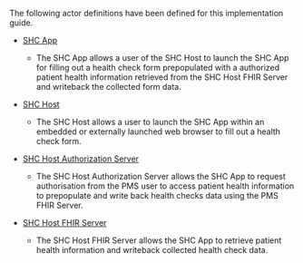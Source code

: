 The following actor definitions have been defined for this implementation guide. 

- [SHC App](ActorDefinition-SHCApp.html)
    - The SHC App allows a user of the SHC Host to launch the SHC App for filling out a health check form prepopulated with a authorized patient health information retrieved from the SHC Host FHIR Server and writeback the collected form data.

- [SHC Host](ActorDefinition-SHCHost.html)
    - The SHC Host allows a user to launch the SHC App within an embedded or externally launched web browser to fill out a health check form.
    
- [SHC Host Authorization Server](ActorDefinition-SHCHostAuthorizationServer.html)
    - The SHC Host Authorization Server allows the SHC App to request authorisation from the PMS user to access patient health information to prepopulate and write back health checks data using the PMS FHIR Server.

- [SHC Host FHIR Server](ActorDefinition-SHCHostFHIRServer.html)
    - The SHC Host FHIR Server allows the SHC App to retrieve patient health information and writeback collected health check data.

